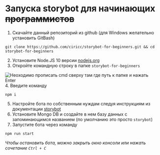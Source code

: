 # Запуска storybot для начинающих ~~программистов~~

1. Скачайте данный репозиторий из github (для Windows желательно установить GitBash)
```shell
git clone https://github.com/ciricc/storybot-for-beginners.git && cd storybot-for-beginners
```
2. Установите Node.JS 10 версии <a href="https://nodejs.org">nodejs.org</a>
3. Откройте командную строку в папке `storybot-for-beginners` 
<img src="https://raw.github.com/ciricc/storybot-for-beginners/master/cmd.png" alt="Неоходимо прописать cmd сверху там где путь к папке и нажать Enter"/>
4. Введите команду

```shell
npm i
```

5. Настройте бота по собственным нуждам следуя инструкциям из документации <a href="https://www.npmjs.com/package/storybot">storybot</a>
6. Установите Mongo DB и создайте в нем базу данных с запоминающимся названием (по умолчанию это просто `storybot`)
7. Запустите бота через команду
```shell
npm run start
```


<i>Чтобы остановить бота, можно закрыть окно консоли или нажать сочетание `Ctrl + C`</i>